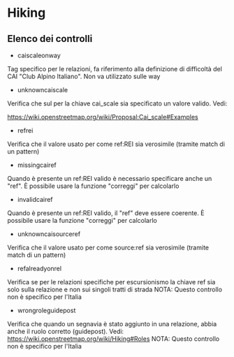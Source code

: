 # Hiking

## Elenco dei controlli

- caiscaleonway

Tag specifico per le relazioni, fa riferimento alla definizione di difficoltà del CAI "Club Alpino Italiano". Non va utilizzato sulle way

- unknowncaiscale

Verifica che sul per la chiave cai_scale sia specificato un valore valido. Vedi:

https://wiki.openstreetmap.org/wiki/Proposal:Cai_scale#Examples

- refrei

Verifica che il valore usato per come ref:REI sia verosimile (tramite match di un pattern)

- missingcairef

Quando è presente un ref:REI valido è necessario specificare anche un "ref". È possibile usare la funzione "correggi" per calcolarlo

- invalidcairef

Quando è presente un ref:REI valido, il "ref" deve essere coerente. È possibile usare la funzione "correggi" per calcolarlo

- unknowncaisourceref

Verifica che il valore usato per come source:ref sia verosimile (tramite match di un pattern)

- refalreadyonrel 

Verifica se per le relazioni specifiche per escursionismo la chiave ref sia solo sulla relazione e non sui singoli tratti di strada
NOTA: Questo controllo non è specifico per l'Italia

- wrongroleguidepost

Verifica che quando un segnavia è stato aggiunto in una relazione, abbia anche il ruolo corretto (guidepost).
Vedi: https://wiki.openstreetmap.org/wiki/Hiking#Roles
NOTA: Questo controllo non è specifico per l'Italia

